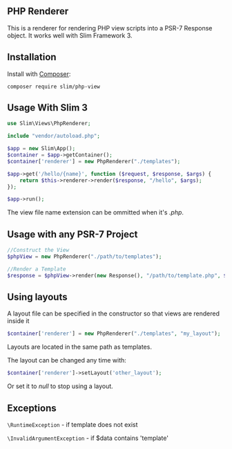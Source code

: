 ## PHP Renderer

This is a renderer for rendering PHP view scripts into a PSR-7 Response object. It works well with Slim Framework 3.

## Installation

Install with [Composer](http://getcomposer.org):

    composer require slim/php-view

## Usage With Slim 3

```php
use Slim\Views\PhpRenderer;

include "vendor/autoload.php";

$app = new Slim\App();
$container = $app->getContainer();
$container['renderer'] = new PhpRenderer("./templates");

$app->get('/hello/{name}', function ($request, $response, $args) {
    return $this->renderer->render($response, "/hello", $args);
});

$app->run();
```

The view file name extension can be ommitted when it's _.php_.

## Usage with any PSR-7 Project
```php
//Construct the View
$phpView = new PhpRenderer("./path/to/templates");

//Render a Template
$response = $phpView->render(new Response(), "/path/to/template.php", $yourData);
```

## Using layouts

A layout file can be specified in the constructor so that views are rendered inside it

```php
$container['renderer'] = new PhpRenderer("./templates", "my_layout");
```

Layouts are located in the same path as templates.

The layout can be changed any time with:

```php
$container['renderer']->setLayout('other_layout');
```

Or set it to _null_ to stop using a layout.

## Exceptions
`\RuntimeException` - if template does not exist

`\InvalidArgumentException` - if $data contains 'template'
